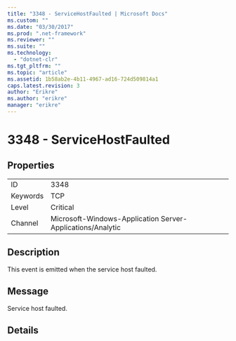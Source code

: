 ```yaml
---
title: "3348 - ServiceHostFaulted | Microsoft Docs"
ms.custom: ""
ms.date: "03/30/2017"
ms.prod: ".net-framework"
ms.reviewer: ""
ms.suite: ""
ms.technology: 
  - "dotnet-clr"
ms.tgt_pltfrm: ""
ms.topic: "article"
ms.assetid: 1b58ab2e-4b11-4967-ad16-724d509814a1
caps.latest.revision: 3
author: "Erikre"
ms.author: "erikre"
manager: "erikre"
---
```

# 3348 - ServiceHostFaulted
## Properties  
  
|||  
|-|-|  
|ID|3348|  
|Keywords|TCP|  
|Level|Critical|  
|Channel|Microsoft-Windows-Application Server-Applications/Analytic|  
  
## Description  
 This event is emitted when the service host faulted.  
  
## Message  
 Service host faulted.  
  
## Details